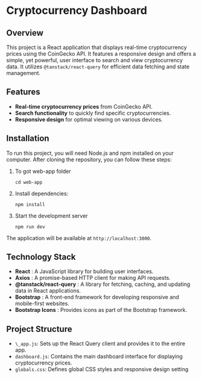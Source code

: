 # Cryptocurrency Dashboard

## Overview

This project is a React application that displays real-time cryptocurrency prices using the CoinGecko API. It features a responsive design and offers a simple, yet powerful, user interface to search and view cryptocurrency data. It utilizes `@tanstack/react-query` for efficient data fetching and state management.

## Features

- **Real-time cryptocurrency prices** from CoinGecko API.
- **Search functionality** to quickly find specific cryptocurrencies.
- **Responsive design** for optimal viewing on various devices.

## Installation

To run this project, you will need Node.js and npm installed on your computer. After cloning the repository, you can follow these steps:

1. To got web-app folder

   ```
   cd web-app
   ```
2. Install dependencies:

   ```
   npm install
   ```
3. Start the development server

   ```
   npm run dev
   ```

The application will be available at `http://localhost:3000`.

## Technology Stack

* **React** : A JavaScript library for building user interfaces.
* **Axios** : A promise-based HTTP client for making API requests.
* **@tanstack/react-query** : A library for fetching, caching, and updating data in React applications.
* **Bootstrap** : A front-end framework for developing responsive and mobile-first websites.
* **Bootstrap Icons** : Provides icons as part of the Bootstrap framework.

## Project Structure

* `\_app.js`: Sets up the React Query client and provides it to the entire app.
* `dashboard.js`: Contains the main dashboard interface for displaying cryptocurrency prices.
* `globals.css`: Defines global CSS styles and responsive design setting

